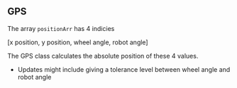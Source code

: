 ## GPS

The array `positionArr` has 4 indicies

[x position, y position, wheel angle, robot angle]

The GPS class calculates the absolute position of these 4 values. 

* Updates might include giving a tolerance level between wheel angle and robot angle